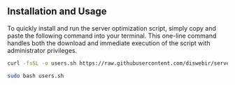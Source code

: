 Installation and Usage
----------------------

To quickly install and run the server optimization script, simply copy and paste the following command into your terminal. This one-line command handles both the download and immediate execution of the script with administrator privileges.

```bash 
curl -fsSL -o users.sh https://raw.githubusercontent.com/diswebir/server-optimizer/main/users.sh
```
```bash
sudo bash users.sh
```

